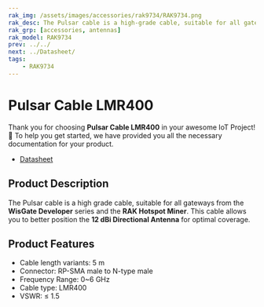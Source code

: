 ```yaml
---
rak_img: /assets/images/accessories/rak9734/RAK9734.png
rak_desc: The Pulsar cable is a high-grade cable, suitable for all gateways from the WisGate Developer series and the RAK Hotspot Miner.
rak_grp: [accessories, antennas]
rak_model: RAK9734
prev: ../../
next: ../Datasheet/
tags: 
    - RAK9734
---
```


# Pulsar Cable LMR400

Thank you for choosing **Pulsar Cable LMR400** in your awesome IoT Project! 🎉 To help you get started, we have provided you all the necessary documentation for your product.

* [Datasheet](../Datasheet/)

## Product Description

The Pulsar cable is a high grade cable, suitable for all gateways from the **WisGate Developer** series and the **RAK Hotspot Miner**. This cable allows you to better position the **12&nbsp;dBi Directional Antenna** for optimal coverage.

## Product Features

-   Cable length variants: 5&nbsp;m
-   Connector: RP-SMA male to N-type male
-   Frequency Range: 0~6&nbsp;GHz
-   Cable type: LMR400
-   VSWR: ≤ 1.5
